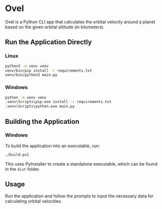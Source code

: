 # Ovel

Ovel is a Python CLI app that calculates the orbital velocity around a planet based on the given orbital altitude (in kilometers).

## Run the Application Directly

### Linux
```bash
python3 -m venv venv
venv/bin/pip install -r requirements.txt
venv/bin/python3 main.py
```

### Windows
```bash
python -m venv venv
.venv\Scripts\pip.exe install -r requirements.txt
.venv\Scripts\python.exe main.py
```

## Building the Application

### Windows
To build the application into an executable, run:
```sh
./build.ps1
```
This uses PyInstaller to create a standalone executable, which can be found in the `dist` folder.

## Usage

Run the application and follow the prompts to input the necessary data for calculating orbital velocities.
